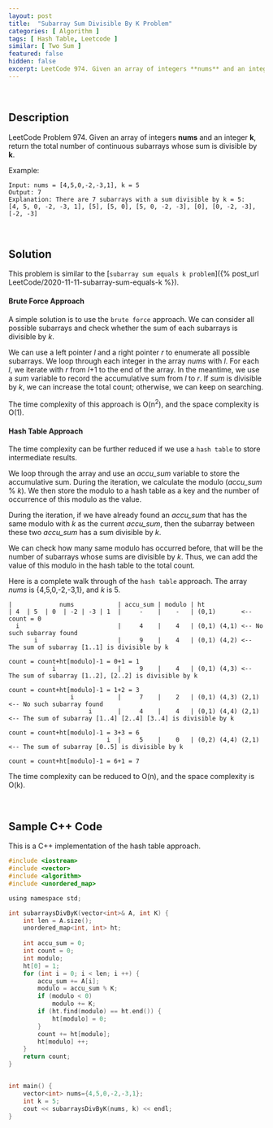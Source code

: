 ```yaml
---
layout: post
title:  "Subarray Sum Divisible By K Problem"
categories: [ Algorithm ]
tags: [ Hash Table, Leetcode ]
similar: [ Two Sum ]
featured: false
hidden: false
excerpt: LeetCode 974. Given an array of integers **nums** and an integer **k**, return the total number of continuous subarrays whose sum is divisible by **k**.
---
```


<br />

## Description

LeetCode Problem 974. Given an array of integers **nums** and an integer **k**, return the total number of continuous subarrays whose sum is divisible by **k**.


Example: 
```
Input: nums = [4,5,0,-2,-3,1], k = 5
Output: 7
Explanation: There are 7 subarrays with a sum divisible by k = 5:
[4, 5, 0, -2, -3, 1], [5], [5, 0], [5, 0, -2, -3], [0], [0, -2, -3], [-2, -3]
```

<br />

## Solution

This problem is similar to the [`subarray sum equals k problem`]({% post_url LeetCode/2020-11-11-subarray-sum-equals-k %}).

#### Brute Force Approach

A simple solution is to use the `brute force` approach. We can consider all possible subarrays and check whether the sum of each subarrays is divisible by *k*.

We can use a left pointer *l* and a right pointer *r* to enumerate all possible subarrays. We loop through each integer in the array *nums* with *l*. For each *l*, we iterate with *r* from *l*+1 to the end of the array. In the meantime, we use a *sum* variable to record the accumulative sum from *l* to *r*. If *sum* is divisible by *k*, we can increase the total count; otherwise, we can keep on searching.

The time complexity of this approach is O(n<sup>2</sup>), 
and the space complexity is O(1).


#### Hash Table Approach

The time complexity can be further reduced if we use a `hash table` to store intermediate results.

We loop through the array and use an *accu_sum* variable to store the accumulative sum. During the iteration, we calculate the modulo (*accu_sum* % *k*). We then store the modulo to a hash table as a key and the number of occurrence of this modulo as the value. 

During the iteration, if we have already found an *accu_sum* that has the same modulo with *k* as the current *accu_sum*, then the subarray between these two *accu_sum* has a sum divisible by *k*. 

We can check how many same modulo has occurred before, that will be the number of subarrays whose sums are divisible by *k*. Thus, we can add the value of this modulo in the hash table to the total count.

Here is a complete walk through of the `hash table` approach. The array *nums* is {4,5,0,-2,-3,1}, and *k* is 5.

```
|             nums            | accu_sum | modulo | ht
| 4  | 5  | 0  | -2 | -3 | 1  |     -    |    -   | (0,1)       <-- count = 0
  i                           |     4    |    4   | (0,1) (4,1) <-- No such subarray found
       i                      |     9    |    4   | (0,1) (4,2) <-- The sum of subarray [1..1] is divisible by k
                                                                    count = count+ht[modulo]-1 = 0+1 = 1
            i                 |     9    |    4   | (0,1) (4,3) <-- The sum of subarray [1..2], [2..2] is divisible by k
                                                                    count = count+ht[modulo]-1 = 1+2 = 3
                 i            |     7    |    2   | (0,1) (4,3) (2,1) <-- No such subarray found
                      i       |     4    |    4   | (0,1) (4,4) (2,1) <-- The sum of subarray [1..4] [2..4] [3..4] is divisible by k 
                                                                          count = count+ht[modulo]-1 = 3+3 = 6
                           i  |     5    |    0   | (0,2) (4,4) (2,1) <-- The sum of subarray [0..5] is divisible by k
                                                                          count = count+ht[modulo]-1 = 6+1 = 7 
```

The time complexity can be reduced to O(n), and the space complexity is O(k).

<br />

## Sample C++ Code
This is a C++ implementation of the hash table approach.
```c
#include <iostream>
#include <vector>
#include <algorithm>
#include <unordered_map>

using namespace std;

int subarraysDivByK(vector<int>& A, int K) {
    int len = A.size();
    unordered_map<int, int> ht;
    
    int accu_sum = 0;
    int count = 0;
    int modulo;
    ht[0] = 1;
    for (int i = 0; i < len; i ++) {
        accu_sum += A[i];
        modulo = accu_sum % K;
        if (modulo < 0)
            modulo += K;
        if (ht.find(modulo) == ht.end()) {
            ht[modulo] = 0;
        }
        count += ht[modulo];
        ht[modulo] ++;
    }
    return count;
}


int main() {
    vector<int> nums={4,5,0,-2,-3,1};
    int k = 5;
    cout << subarraysDivByK(nums, k) << endl;
}
```
